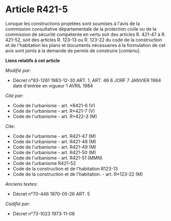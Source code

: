 # Article R421-5

Lorsque les constructions projetées sont soumises à l'avis de la commission consultative départementale de la protection
civile ou de la commission de sécurité compétente en vertu soit des articles R. 421-47 à R. 421-52, soit des articles R.
123-13 ou R. 123-22 du code de la construction et de l'habitation les plans et documents nécessaires à la formulation de cet
avis sont joints à la demande de permis de construire [*contenu*].

**Liens relatifs à cet article**

_Modifié par_:

  - Décret n°83-1261 1983-12-30 ART. 1, ART. 46 6 JORF 7 JANVIER 1984 date d'entrée en vigueur 1 AVRIL 1984

_Cité par_:

  - Code de l'urbanisme - art. *R421-6 (V)
  - Code de l'urbanisme - art. R*421-7 (V)
  - Code de l'urbanisme - art. R*422-3 (M)

_Cite_:

  - Code de l'urbanisme - art. R421-47 (M)
  - Code de l'urbanisme - art. R421-48 (M)
  - Code de l'urbanisme - art. R421-49 (M)
  - Code de l'urbanisme - art. R421-50 (M)
  - Code de l'urbanisme - art. R421-51 (MMN)
  - Code de l'urbanisme R421-52
  - Code de la construction et de l'habitation R123-13
  - Code de la construction et de l'habitation. - art. R*123-22 (M)

_Anciens textes_:

  - Décret n°70-446 1970-05-26 ART. 5

_Codifié par_:

  - Décret n°73-1023 1973-11-08
